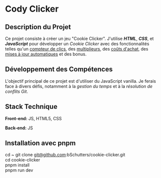 # Cody Clicker

## Description du Projet

Ce projet consiste à créer un jeu "Cookie Clicker". J'utilise **_HTML_**, **_CSS_**, et **_JavaScript_** pour développer un _Cookie Clicker_ avec des fonctionnalités telles qu'un <u>compteur de clics</u>, des <u>multiplieurs</u>, des <u>coûts d'achat</u>, des <u>mises à jour automatiques</u> et des bonus.
## Développement des Compétences

L'objectif principal de ce projet est d'utiliser du JavaScript vanilla. Je ferais face à divers défis, notamment à la _gestion du temps_ et à la _résolution de conflits Git_.

## Stack Technique

**Front-end:** JS, HTML5, CSS

**Back-end:** JS

## Installation avec pnpm

cd ~
git clone git@github.com:bSchutters/cookie-clicker.git <br>
cd cookie-clicker <br>
pnpm install <br>
pnpm run dev

